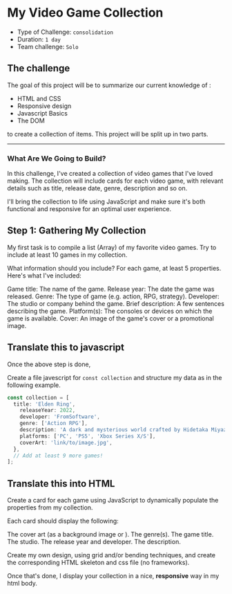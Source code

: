 # My Video Game Collection

- Type of Challenge: `consolidation`
- Duration: `1 day`
- Team challenge: `Solo`

## The challenge

The goal of this project will be to summarize our current knowledge of :

- HTML and CSS
- Responsive design
- Javascript Basics
- The DOM

to create a collection of items. 
This project will be split up in two parts.

---

### What Are We Going to Build?

In this challenge, I've created a collection of video games that I've loved making. The collection will include cards for each video game, with relevant details such as title, release date, genre, description and so on.

I'll bring the collection to life using JavaScript and make sure it's both functional and responsive for an optimal user experience.

## Step 1: Gathering My Collection

My first task is to compile a list (Array) of my favorite video games. Try to include at least 10 games in my collection.

What information should you include?
For each game, at least 5 properties. Here's what I've included:

Game title: The name of the game.
Release year: The date the game was released.
Genre: The type of game (e.g. action, RPG, strategy).
Developer: The studio or company behind the game.
Brief description: A few sentences describing the game.
Platform(s): The consoles or devices on which the game is available.
Cover: An image of the game's cover or a promotional image.

## Translate this to javascript

Once the above step is done, 

Create a file javescript for `const collection` and structure my data as in the following example.

```javascript
const collection = [
  title: 'Elden Ring',
    releaseYear: 2022,
    developer: 'FromSoftware',
    genre: ['Action RPG'],
    description: 'A dark and mysterious world crafted by Hidetaka Miyazaki and George R. R. Martin.',
    platforms: ['PC', 'PS5', 'Xbox Series X/S'],
    coverArt: 'link/to/image.jpg',
  },
  // Add at least 9 more games!
];
```

## Translate this into HTML

Create a card for each game using JavaScript to dynamically populate the properties from my collection.

Each card should display the following:

The cover art (as a background image or <img>).
The genre(s).
The game title.
The studio.
The release year and developer.
The description.

Create my own design, using grid and/or bending techniques, and create the corresponding HTML skeleton and css file (no frameworks).

Once that's done, I display your collection in a nice, **responsive** way in my html body.
